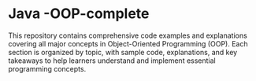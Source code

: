 # Java -OOP-complete
This repository contains comprehensive code examples and explanations covering all major concepts in Object-Oriented Programming (OOP). Each section is organized by topic, with sample code, explanations, and key takeaways to help learners understand and implement essential programming concepts.
